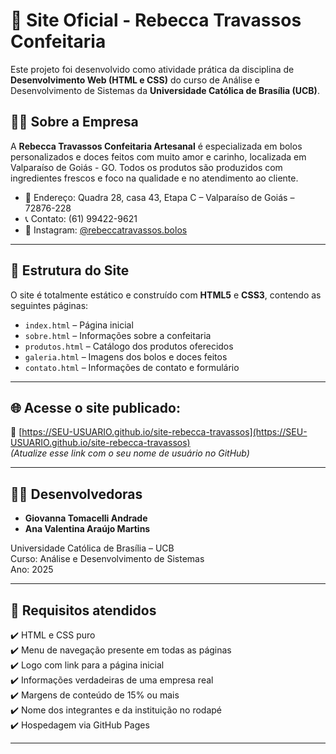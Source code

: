 # 🍰 Site Oficial - Rebecca Travassos Confeitaria

Este projeto foi desenvolvido como atividade prática da disciplina de **Desenvolvimento Web (HTML e CSS)** do curso de Análise e Desenvolvimento de Sistemas da **Universidade Católica de Brasília (UCB)**.

## 👩‍🍳 Sobre a Empresa

A **Rebecca Travassos Confeitaria Artesanal** é especializada em bolos personalizados e doces feitos com muito amor e carinho, localizada em Valparaíso de Goiás - GO. Todos os produtos são produzidos com ingredientes frescos e foco na qualidade e no atendimento ao cliente.

- 📍 Endereço: Quadra 28, casa 43, Etapa C – Valparaíso de Goiás – 72876-228  
- 📞 Contato: (61) 99422-9621  
- 📸 Instagram: [@rebeccatravassos.bolos](https://instagram.com/rebeccatravassos.bolos)

---

## 📁 Estrutura do Site

O site é totalmente estático e construído com **HTML5** e **CSS3**, contendo as seguintes páginas:

- `index.html` – Página inicial
- `sobre.html` – Informações sobre a confeitaria
- `produtos.html` – Catálogo dos produtos oferecidos
- `galeria.html` – Imagens dos bolos e doces feitos
- `contato.html` – Informações de contato e formulário

---

## 🌐 Acesse o site publicado:

🔗 [https://SEU-USUARIO.github.io/site-rebecca-travassos](https://SEU-USUARIO.github.io/site-rebecca-travassos)  
_(Atualize esse link com o seu nome de usuário no GitHub)_

---

## 👩‍💻 Desenvolvedoras

- **Giovanna Tomacelli Andrade**  
- **Ana Valentina Araújo Martins**

Universidade Católica de Brasília – UCB  
Curso: Análise e Desenvolvimento de Sistemas  
Ano: 2025

---

## 📌 Requisitos atendidos

✔️ HTML e CSS puro  
✔️ Menu de navegação presente em todas as páginas  
✔️ Logo com link para a página inicial  
✔️ Informações verdadeiras de uma empresa real  
✔️ Margens de conteúdo de 15% ou mais  
✔️ Nome dos integrantes e da instituição no rodapé  
✔️ Hospedagem via GitHub Pages

---


